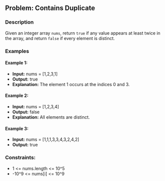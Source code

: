 ## Problem: Contains Duplicate

### Description
Given an integer array `nums`, return `true` if any value appears at least twice in the array, and return `false` if every element is distinct.

### Examples

#### Example 1:
- **Input:** nums = [1,2,3,1]
- **Output:** true
- **Explanation:** The element 1 occurs at the indices 0 and 3.

#### Example 2:
- **Input:** nums = [1,2,3,4]
- **Output:** false
- **Explanation:** All elements are distinct.

#### Example 3:
- **Input:** nums = [1,1,1,3,3,4,3,2,4,2]
- **Output:** true

### Constraints:
- 1 <= nums.length <= 10^5
- -10^9 <= nums[i] <= 10^9